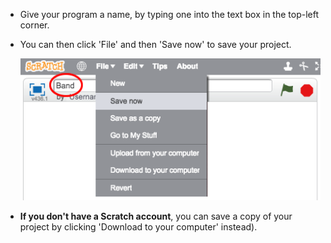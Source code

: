 + Give your program a name, by typing one into the text box in the top-left corner.

+ You can then click 'File' and then 'Save now' to save your project.

	![screenshot](images/save.png)

+ __If you don't have a Scratch account__, you can save a copy of your project by clicking 'Download to your computer' instead).